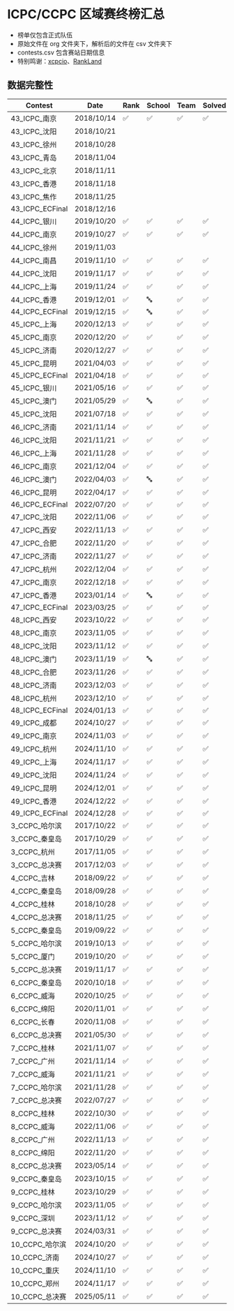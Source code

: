 # ICPC/CCPC 区域赛终榜汇总

- 榜单仅包含正式队伍
- 原始文件在 org 文件夹下，解析后的文件在 csv 文件夹下
- contests.csv 包含赛站日期信息
- 特别鸣谢：[xcpcio](https://github.com/xcpcio/xcpcio)、[RankLand](https://rl.algoux.org/collection/official)

## 数据完整性

|Contest|Date|Rank|School|Team|Solved|Penalty|Medal|Problems|Members|
|---|---|---|---|---|---|---|---|---|---|
|43_ICPC_南京|2018/10/14|✅|✅|✅|✅|✅|✅|✅|
|43_ICPC_沈阳|2018/10/21||||||||
|43_ICPC_徐州|2018/10/28||||||||
|43_ICPC_青岛|2018/11/04||||||||
|43_ICPC_北京|2018/11/11||||||||
|43_ICPC_香港|2018/11/18||||||||
|43_ICPC_焦作|2018/11/25||||||||
|43_ICPC_ECFinal|2018/12/16||||||||
|44_ICPC_银川|2019/10/20|✅|✅|✅|✅|✅|✅|✅|
|44_ICPC_南京|2019/10/27|✅|✅|✅|✅|✅|✅||✅
|44_ICPC_徐州|2019/11/03||||||||
|44_ICPC_南昌|2019/11/10|✅|✅|✅|✅|✅|✅|✅|✅
|44_ICPC_沈阳|2019/11/17|✅|✅|✅|✅|✅||✅|
|44_ICPC_上海|2019/11/24|✅|✅|✅|✅|✅|✅||✅
|44_ICPC_香港|2019/12/01|✅|🔤|✅|✅|✅||✅|
|44_ICPC_ECFinal|2019/12/15|✅|🔤|✅|✅|✅||✅|
|45_ICPC_上海|2020/12/13|✅|✅|✅|✅|✅|✅||✅
|45_ICPC_南京|2020/12/20|✅|✅|✅|✅|✅|✅||✅
|45_ICPC_济南|2020/12/27|✅|✅|✅|✅|✅|✅||✅
|45_ICPC_昆明|2021/04/03|✅|✅|✅|✅|✅|✅||✅
|45_ICPC_ECFinal|2021/04/18|✅|✅|✅|✅|✅||✅|
|45_ICPC_银川|2021/05/16|✅|✅|✅|✅|✅|✅|✅|
|45_ICPC_澳门|2021/05/29|✅|🔤|✅|✅|✅||✅|
|45_ICPC_沈阳|2021/07/18|✅|✅|✅|✅|✅|✅|✅|✅
|46_ICPC_济南|2021/11/14|✅|✅|✅|✅|✅|✅|✅|✅
|46_ICPC_沈阳|2021/11/21|✅|✅|✅|✅|✅|✅||✅
|46_ICPC_上海|2021/11/28|✅|✅|✅|✅|✅|✅||✅
|46_ICPC_南京|2021/12/04|✅|✅|✅|✅|✅|✅|✅|✅
|46_ICPC_澳门|2022/04/03|✅|🔤|✅|✅|✅|✅|✅|
|46_ICPC_昆明|2022/04/17|✅|✅|✅|✅|✅|✅||✅
|46_ICPC_ECFinal|2022/07/20|✅|✅|✅|✅|✅|✅|✅|
|47_ICPC_沈阳|2022/11/06|✅|✅|✅|✅|✅|✅|✅|✅
|47_ICPC_西安|2022/11/13|✅|✅|✅|✅|✅|✅|✅|✅
|47_ICPC_合肥|2022/11/20|✅|✅|✅|✅|✅|✅|✅|✅
|47_ICPC_济南|2022/11/27|✅|✅|✅|✅|✅|✅|✅|✅
|47_ICPC_杭州|2022/12/04|✅|✅|✅|✅|✅|✅|✅|✅
|47_ICPC_南京|2022/12/18|✅|✅|✅|✅|✅|✅|✅|✅
|47_ICPC_香港|2023/01/14|✅|🔤|✅|✅|✅||✅|
|47_ICPC_ECFinal|2023/03/25|✅|✅|✅|✅|✅|✅||✅
|48_ICPC_西安|2023/10/22|✅|✅|✅|✅|✅|✅|✅|
|48_ICPC_南京|2023/11/05|✅|✅|✅|✅|✅|✅|✅|✅
|48_ICPC_沈阳|2023/11/12|✅|✅|✅|✅|✅|✅|✅|✅
|48_ICPC_澳门|2023/11/19|✅|🔤|✅|✅|✅|✅|✅|
|48_ICPC_合肥|2023/11/26|✅|✅|✅|✅|✅|✅|✅|✅
|48_ICPC_济南|2023/12/03|✅|✅|✅|✅|✅|✅|✅|✅
|48_ICPC_杭州|2023/12/10|✅|✅|✅|✅|✅|✅|✅|✅
|48_ICPC_ECFinal|2024/01/13|✅|✅|✅|✅|✅|✅|✅|✅
|49_ICPC_成都|2024/10/27|✅|✅|✅|✅|✅|✅|✅|✅
|49_ICPC_南京|2024/11/03|✅|✅|✅|✅|✅|✅|✅|✅
|49_ICPC_杭州|2024/11/10|✅|✅|✅|✅|✅|✅|✅|✅
|49_ICPC_上海|2024/11/17|✅|✅|✅|✅|✅|✅|✅|✅
|49_ICPC_沈阳|2024/11/24|✅|✅|✅|✅|✅|✅|✅|✅
|49_ICPC_昆明|2024/12/01|✅|✅|✅|✅|✅|✅|✅|✅
|49_ICPC_香港|2024/12/22|✅|✅|✅|✅|✅|✅|✅|✅
|49_ICPC_ECFinal|2024/12/28|✅|✅|✅|✅|✅|✅|✅|✅
|3_CCPC_哈尔滨|2017/10/22|✅|✅|✅|✅|✅||✅|
|3_CCPC_秦皇岛|2017/10/29|✅|✅|✅|✅|✅||✅|
|3_CCPC_杭州|2017/11/05|✅|✅|✅|✅|✅||✅|
|3_CCPC_总决赛|2017/12/03|✅|✅|✅|✅|✅|✅|✅|✅
|4_CCPC_吉林|2018/09/22|✅|✅|✅|✅|✅|✅|✅|✅
|4_CCPC_秦皇岛|2018/09/28|✅|✅|✅|✅|✅|✅|✅|✅
|4_CCPC_桂林|2018/10/28|✅|✅|✅|✅|✅|✅|✅|✅
|4_CCPC_总决赛|2018/11/25|✅|✅|✅|✅|✅|✅|✅|✅
|5_CCPC_秦皇岛|2019/09/22|✅|✅|✅|✅|✅|✅|✅|✅
|5_CCPC_哈尔滨|2019/10/13|✅|✅|✅|✅|✅|✅|✅|✅
|5_CCPC_厦门|2019/10/20|✅|✅|✅|✅|✅|✅||✅
|5_CCPC_总决赛|2019/11/17|✅|✅|✅|✅|✅|✅|✅|✅
|6_CCPC_秦皇岛|2020/10/18|✅|✅|✅|✅|✅|✅|✅|✅
|6_CCPC_威海|2020/10/25|✅|✅|✅|✅|✅|✅|✅|✅
|6_CCPC_绵阳|2020/11/01|✅|✅|✅|✅|✅|✅|✅|✅
|6_CCPC_长春|2020/11/08|✅|✅|✅|✅|✅|✅|✅|✅
|6_CCPC_总决赛|2021/05/30|✅|✅|✅|✅|✅|✅|✅|✅
|7_CCPC_桂林|2021/11/07|✅|✅|✅|✅|✅|✅|✅|✅
|7_CCPC_广州|2021/11/14|✅|✅|✅|✅|✅|✅|✅|✅
|7_CCPC_威海|2021/11/21|✅|✅|✅|✅|✅|✅|✅|✅
|7_CCPC_哈尔滨|2021/11/28|✅|✅|✅|✅|✅|✅|✅|✅
|7_CCPC_总决赛|2022/07/27|✅|✅|✅|✅|✅|✅|✅|✅
|8_CCPC_桂林|2022/10/30|✅|✅|✅|✅|✅|✅|✅|✅
|8_CCPC_威海|2022/11/06|✅|✅|✅|✅|✅|✅|✅|✅
|8_CCPC_广州|2022/11/13|✅|✅|✅|✅|✅|✅|✅|✅
|8_CCPC_绵阳|2022/11/20|✅|✅|✅|✅|✅|✅|✅|✅
|8_CCPC_总决赛|2023/05/14|✅|✅|✅|✅|✅|✅|✅|✅
|9_CCPC_秦皇岛|2023/10/15|✅|✅|✅|✅|✅|✅|✅|✅
|9_CCPC_桂林|2023/10/29|✅|✅|✅|✅|✅|✅|✅|✅
|9_CCPC_哈尔滨|2023/11/05|✅|✅|✅|✅|✅|✅|✅|✅
|9_CCPC_深圳|2023/11/12|✅|✅|✅|✅|✅|✅|✅|✅
|9_CCPC_总决赛|2024/03/31|✅|✅|✅|✅|✅|✅|✅|✅
|10_CCPC_哈尔滨|2024/10/20|✅|✅|✅|✅|✅|✅|✅|✅
|10_CCPC_济南|2024/10/27|✅|✅|✅|✅|✅|✅|✅|✅
|10_CCPC_重庆|2024/11/10|✅|✅|✅|✅|✅|✅|✅|✅
|10_CCPC_郑州|2024/11/17|✅|✅|✅|✅|✅|✅|✅|✅
|10_CCPC_总决赛|2025/05/11|✅|✅|✅|✅|✅|✅|✅|✅